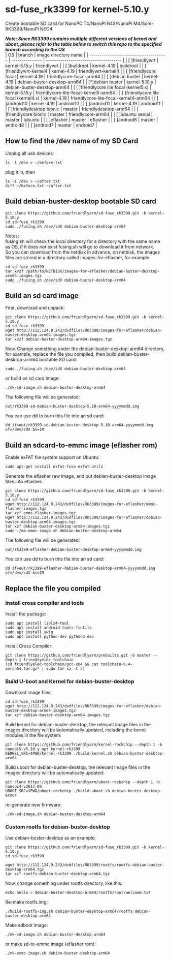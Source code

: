 # sd-fuse_rk3399 for kernel-5.10.y
Create bootable SD card for NanoPC T4/NanoPi R4S/NanoPi M4/Som-RK3399/NanoPi NEO4  
  
***Note: Since RK3399 contains multiple different versions of kernel and uboot, please refer to the table below to switch this repo to the specified branch according to the OS***  
| OS                                     | branch          | image directory name                  |
| -------------------------------------- | --------------- | ------------------------------------- |
| [ ]friendlywrt                         | kernel-5.15.y   | friendlywrt                           |
| [ ]buildroot                           | kernel-4.19     | buildroot                             |
| [ ]friendlywrt-kernel4                 | kernel-4.19     | friendlywrt-kernel4                   |
| [ ]friendlycore focal                  | kernel-4.19     | friendlycore-focal-arm64              |
| [ ]debian buster                       | kernel-4.19     | debian-buster-desktop-arm64           |
| [*]debian buster                       | kernel-5.10.y   | debian-buster-desktop-arm64           |
| [ ]friendlycore lite focal (kernel5.x) | kernel-5.15.y   | friendlycore-lite-focal-kernel5-arm64 |
| [ ]friendlycore lite focal (kernel4.x) | kernel-4.19     | friendlycore-lite-focal-kernel4-arm64 |
| [ ]android10                           | kernel-4.19     | android10                             |
| [ ]android11                           | kernel-4.19     | android11                             |
| [ ]friendlydesktop bionic              | master          | friendlydesktop-arm64                 |
| [ ]friendlycore bionic                 | master          | friendlycore-arm64                    |
| [ ]lubuntu xenial                      | master          | lubuntu                               |
| [ ]eflasher                            | master          | eflasher                              |
| [ ]android8                            | master          | android8                              |
| [ ]android7                            | master          | android7                              |
  
## How to find the /dev name of my SD Card
Unplug all usb devices:
```
ls -1 /dev > ~/before.txt
```
plug it in, then
```
ls -1 /dev > ~/after.txt
diff ~/before.txt ~/after.txt
```

## Build debian-buster-desktop bootable SD card
```
git clone https://github.com/friendlyarm/sd-fuse_rk3399.git -b kernel-5.10.y
cd sd-fuse_rk3399
sudo ./fusing.sh /dev/sdX debian-buster-desktop-arm64
```
Notes:  
fusing.sh will check the local directory for a directory with the same name as OS, if it does not exist fusing.sh will go to download it from network.  
So you can download from the netdisk in advance, on netdisk, the images files are stored in a directory called images-for-eflasher, for example:
```
cd sd-fuse_rk3399
tar xvzf /path/to/NETDISK/images-for-eflasher/debian-buster-desktop-arm64-images.tgz
sudo ./fusing.sh /dev/sdX debian-buster-desktop-arm64
```

## Build an sd card image
First, download and unpack:
```
git clone https://github.com/friendlyarm/sd-fuse_rk3399.git -b kernel-5.10.y
cd sd-fuse_rk3399
wget http://112.124.9.243/dvdfiles/RK3399/images-for-eflasher/debian-buster-desktop-arm64-images.tgz
tar xvzf debian-buster-desktop-arm64-images.tgz
```
Now,  Change something under the debian-buster-desktop-arm64 directory, 
for example, replace the file you compiled, then build debian-buster-desktop-arm64 bootable SD card: 
```
sudo ./fusing.sh /dev/sdX debian-buster-desktop-arm64
```
or build an sd card image:
```
./mk-sd-image.sh debian-buster-desktop-arm64
```
The following file will be generated:  
```
out/rk3399-sd-debian-buster-desktop-5.10-arm64-yyyymmdd.img
```
You can use dd to burn this file into an sd card:
```
dd if=out/rk3399-sd-debian-buster-desktop-5.10-arm64-yyyymmdd.img of=/dev/sdX bs=1M
```
## Build an sdcard-to-emmc image (eflasher rom)
Enable exFAT file system support on Ubuntu:
```
sudo apt-get install exfat-fuse exfat-utils
```
Generate the eflasher raw image, and put debian-buster-desktop image files into eflasher:
```
git clone https://github.com/friendlyarm/sd-fuse_rk3399.git -b kernel-5.10.y
cd sd-fuse_rk3399
wget http://112.124.9.243/dvdfiles/RK3399/images-for-eflasher/emmc-flasher-images.tgz
tar xzf emmc-flasher-images.tgz
wget http://112.124.9.243/dvdfiles/RK3399/images-for-eflasher/debian-buster-desktop-arm64-images.tgz
tar xzf debian-buster-desktop-arm64-images.tgz
sudo ./mk-emmc-image.sh debian-buster-desktop-arm64
```
The following file will be generated:  
```
out/rk3399-eflasher-debian-buster-desktop-arm64-yyyymmdd.img
```
You can use dd to burn this file into an sd card:
```
dd if=out/rk3399-eflasher-debian-buster-desktop-arm64-yyyymmdd.img of=/dev/sdX bs=1M
```

## Replace the file you compiled

### Install cross compiler and tools

Install the package:
```
sudo apt install liblz4-tool
sudo apt install android-tools-fsutils
sudo apt install swig
sudo apt install python-dev python3-dev
```
Install Cross Compiler:
```
git clone https://github.com/friendlyarm/prebuilts.git -b master --depth 1 friendlyelec-toolchain
(cd friendlyelec-toolchain/gcc-x64 && cat toolchain-6.4-aarch64.tar.gz* | sudo tar xz -C /)
```

### Build U-boot and Kernel for debian-buster-desktop
Download image files:
```
cd sd-fuse_rk3399
wget http://112.124.9.243/dvdfiles/RK3399/images-for-eflasher/debian-buster-desktop-arm64-images.tgz
tar xzf debian-buster-desktop-arm64-images.tgz
```
Build kernel for debian-buster-desktop, the relevant image files in the images directory will be automatically updated, including the kernel modules in the file system:
```
git clone https://github.com/friendlyarm/kernel-rockchip --depth 1 -b nanopi5-v5.10.y_opt kernel-rk3399
KERNEL_SRC=$PWD/kernel-rk3399 ./build-kernel.sh debian-buster-desktop-arm64
```
Build uboot for debian-buster-desktop, the relevant image files in the images directory will be automatically updated:
```
git clone https://github.com/friendlyarm/uboot-rockchip --depth 1 -b nanopi4-v2017.09
UBOOT_SRC=$PWD/uboot-rockchip ./build-uboot.sh debian-buster-desktop-arm64
```
re-generate new firmware:
```
./mk-sd-image.sh debian-buster-desktop-arm64
```

### Custom rootfs for debian-buster-desktop
Use debian-buster-desktop as an example:
```
git clone https://github.com/friendlyarm/sd-fuse_rk3399.git -b kernel-5.10.y
cd sd-fuse_rk3399

wget http://112.124.9.243/dvdfiles/RK3399/rootfs/rootfs-debian-buster-desktop-arm64.tgz
tar xzf rootfs-debian-buster-desktop-arm64.tgz
```
Now,  change something under rootfs directory, like this:
```
echo hello > debian-buster-desktop-arm64/rootfs/root/welcome.txt
```
Re-make rootfs.img:
```
./build-rootfs-img.sh debian-buster-desktop-arm64/rootfs debian-buster-desktop-arm64
```
Make sdboot image:
```
./mk-sd-image.sh debian-buster-desktop-arm64
```
or make sd-to-emmc image (eflasher rom):
```
./mk-emmc-image.sh debian-buster-desktop-arm64
```

